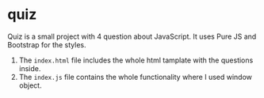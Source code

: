 # quiz 

Quiz is a small project with 4 question about JavaScript. It uses Pure JS and Bootstrap for the styles.

1. The `index.html` file includes the whole html tamplate with the questions inside. 
2. The `index.js` file contains the whole functionality where I used window object.
